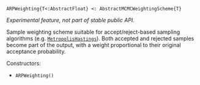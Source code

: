 ```
ARPWeighting{T<:AbstractFloat} <: AbstractMCMCWeightingScheme{T}
```

*Experimental feature, not part of stable public API.*

Sample weighting scheme suitable for accept/reject-based sampling algorithms (e.g. [`MetropolisHastings`](@ref)). Both accepted and rejected samples become part of the output, with a weight proportional to their original acceptance probability.

Constructors:

  * `ARPWeighting()`
